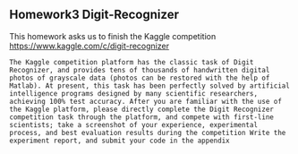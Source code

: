 ## Homework3 Digit-Recognizer

This homework asks us to finish the Kaggle competition https://www.kaggle.com/c/digit-recognizer

    The Kaggle competition platform has the classic task of Digit Recognizer, and provides tens of thousands of handwritten digital photos of grayscale data (photos can be restored with the help of Matlab). At present, this task has been perfectly solved by artificial intelligence programs designed by many scientific researchers, achieving 100% test accuracy. After you are familiar with the use of the Kaggle platform, please directly complete the Digit Recognizer competition task through the platform, and compete with first-line scientists; take a screenshot of your experience, experimental process, and best evaluation results during the competition Write the experiment report, and submit your code in the appendix
